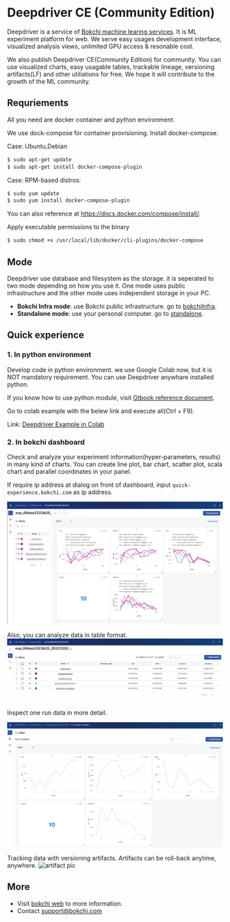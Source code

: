 # Deepdriver CE (Community Edition)
Deepdriver is a service of [Bokchi machine learing services](https://bokchi.com). It is ML experiment platform for web.
We serve easy usages development interface, visualized analysis views, unlimited GPU access & resonable cost.

We also publish Deepdriver CE(Community Edition) for community. You can use visualized charts, easy usagable tables, trackable lineage, versioning artifacts(LF) and other utiliations for free.
We hope it will contribute to the growth of the ML community.





## Requriements

All you need are docker container and python environment.

We use dock-compose for container provisioning. Install docker-compose. 

Case: Ubuntu,Debian

```bash 
$ sudo apt-get update
$ sudo apt-get install docker-compose-plugin

```

Case: RPM-based distros:

```bash
$ sudo yum update
$ sudo yum install docker-compose-plugin

```

You can also reference at https://docs.docker.com/compose/install/.

Apply executable permissions to the binary

```bash
$ sudo chmod +x /usr/local/lib/docker/cli-plugins/docker-compose

```





## Mode

Deepdriver use database and filesystem as the storage. it is seperated to two mode depending on how you use it. One mode uses public infrastructure and the other mode uses independent storage in your PC.

- **Bokchi Infra mode**: use Bokchi public infrastructure. go to [bokchiInfra](./bokchiInfra).
- **Standalone mode**: use your personal computer. go to [standalone](./standalone).





## Quick experience

### 1. In python environment

Develop code in python environment. we use Google Colab now, but it is NOT mandatory requirement. You can use Deepdriver anywhare installed python.

If you know how to use python module, visit [Gtbook reference document](https://bokchi.gitbook.io/deepdriver-ce/).

Go to colab example with the belew link and execute all(Ctrl + F9).

 Link: [Deepdriver Example in Colab](https://colab.research.google.com/github/molabokchi/bokchi_open_lab/blob/main/deepdriver.ipynb)



### 2. In bokchi dashboard

Check and analyze your experiment information(hyper-parameters, results) in many kind of charts. You can create line plot, bar chart, scatter plot, scala chart and parallel coordinates in your panel.

If require ip address at dialog on front of dashboard, input `quick-experience.bokchi.com` as ip address. 

 ![exp_chart pic](https://github.com/molabokchi/deepdriver_ce/blob/3b6e9346f1b1bab8ddc07ebe839b8d1c6b28e306/etc/pic/exper_charts1.png)

Also, you can analyze data in table format.
![exp_table pic](https://github.com/molabokchi/deepdriver_ce/blob/3b6e9346f1b1bab8ddc07ebe839b8d1c6b28e306/etc/pic/exper_table.png)

Inspect one run data in more detail.

![run_chart pic](https://github.com/molabokchi/deepdriver_ce/blob/3b6e9346f1b1bab8ddc07ebe839b8d1c6b28e306/etc/pic/run_charts1.png)

Tracking data with versioning artifacts. Artifacts can be roll-back anytime, anywhere. 
 ![artifact pic](arti_overview.png)





## More

- Visit [bokchi web](https://bokchi.com) to more information.
- Contact <support@bokchi.com>




